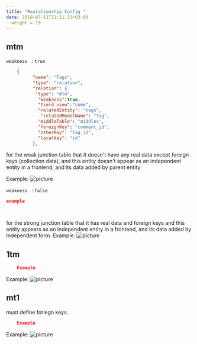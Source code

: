 ```yaml
---
title: "Realationship Config "
date: 2018-07-11T11:21:23+03:00
  weight = 19
---
```

## mtm 
 ```weakness ``` : ```true ```
```json
	{
          "name": "Tags",
          "type": "relation",
          "relation": {
           "type": "mtm",
		    "weakness":true,
		    "field_view":"name",
            "relatedEntity": "tags",
             "relatedModelName": "Tag",
            "middleTable": "middles",
            "foreignKey": "comment_id",
            "otherKey": "tag_id",
            "localKey": "id"
          },
```
 for the weak junction table that it doesn't have any real data except
 foreign keys (collection data), and this entity doesn't appear as an independent entity in a frontend, and its data added by parent entity

 Example:
![picture](C/img.1.PNG)

```weakness ``` : ```false ```
```json
example




```
for the strong junction table that it  has  real data and foreign keys and this entity appears as an independent entity in a frontend, and its data added by Independent form.
 Example:
![picture](C/img.2.PNG)

##  1tm
 
```json
	Example

```


 Example:
![picture](C/img.1.PNG)

## mt1 
 must define foriegn keys.
```json
	Example

```


 Example:
![picture](C/img.1.PNG)